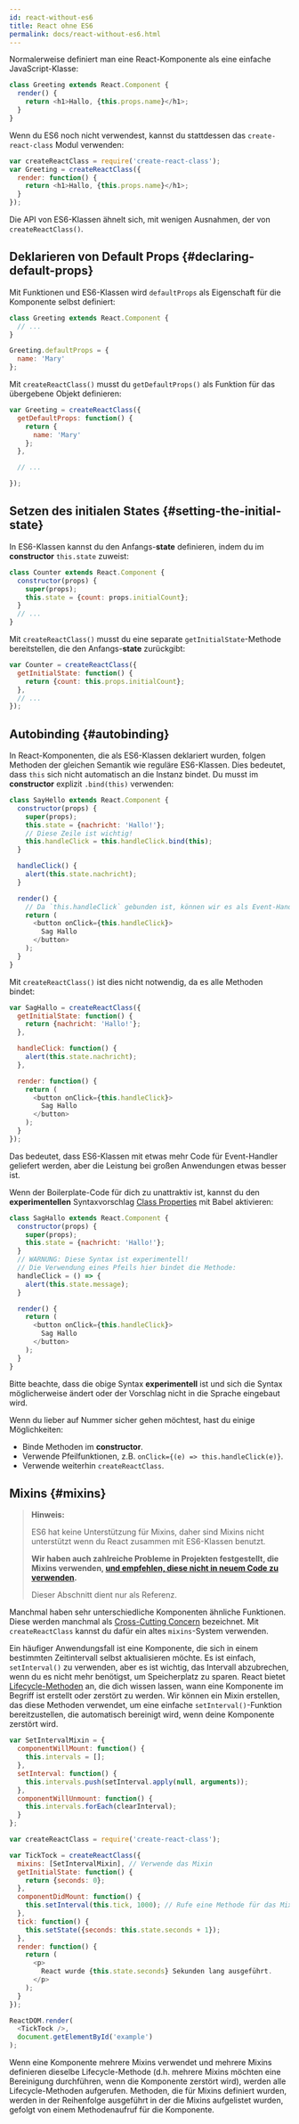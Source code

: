 ```yaml
---
id: react-without-es6
title: React ohne ES6
permalink: docs/react-without-es6.html
---
```


Normalerweise definiert man eine React-Komponente als eine einfache JavaScript-Klasse:

```javascript
class Greeting extends React.Component {
  render() {
    return <h1>Hallo, {this.props.name}</h1>;
  }
}
```

Wenn du ES6 noch nicht verwendest, kannst du stattdessen das `create-react-class` Modul verwenden:

```javascript
var createReactClass = require('create-react-class');
var Greeting = createReactClass({
  render: function() {
    return <h1>Hallo, {this.props.name}</h1>;
  }
});
```

Die API von ES6-Klassen ähnelt sich, mit wenigen Ausnahmen, der von `createReactClass()`.

## Deklarieren von Default Props {#declaring-default-props}

Mit Funktionen und ES6-Klassen wird `defaultProps` als Eigenschaft für die Komponente selbst definiert:

```javascript
class Greeting extends React.Component {
  // ...
}

Greeting.defaultProps = {
  name: 'Mary'
};
```

Mit `createReactClass()` musst du `getDefaultProps()` als Funktion für das übergebene Objekt definieren:

```javascript
var Greeting = createReactClass({
  getDefaultProps: function() {
    return {
      name: 'Mary'
    };
  },

  // ...

});
```

## Setzen des initialen States {#setting-the-initial-state}

In ES6-Klassen kannst du den Anfangs-**state** definieren, indem du im **constructor** `this.state` zuweist:

```javascript
class Counter extends React.Component {
  constructor(props) {
    super(props);
    this.state = {count: props.initialCount};
  }
  // ...
}
```

Mit `createReactClass()` musst du eine separate `getInitialState`-Methode bereitstellen, die den Anfangs-**state** zurückgibt:

```javascript
var Counter = createReactClass({
  getInitialState: function() {
    return {count: this.props.initialCount};
  },
  // ...
});
```

## Autobinding {#autobinding}

In React-Komponenten, die als ES6-Klassen deklariert wurden, folgen Methoden der gleichen Semantik wie reguläre ES6-Klassen. Dies bedeutet, dass `this` sich nicht automatisch an die Instanz bindet. Du musst im **constructor** explizit `.bind(this)` verwenden:

```javascript
class SayHello extends React.Component {
  constructor(props) {
    super(props);
    this.state = {nachricht: 'Hallo!'};
    // Diese Zeile ist wichtig!
    this.handleClick = this.handleClick.bind(this);
  }

  handleClick() {
    alert(this.state.nachricht);
  }

  render() {
    // Da `this.handleClick` gebunden ist, können wir es als Event-Handler verwenden.
    return (
      <button onClick={this.handleClick}>
        Sag Hallo
      </button>
    );
  }
}
```

Mit `createReactClass()` ist dies nicht notwendig, da es alle Methoden bindet:

```javascript
var SagHallo = createReactClass({
  getInitialState: function() {
    return {nachricht: 'Hallo!'};
  },

  handleClick: function() {
    alert(this.state.nachricht);
  },

  render: function() {
    return (
      <button onClick={this.handleClick}>
        Sag Hallo
      </button>
    );
  }
});
```

Das bedeutet, dass ES6-Klassen mit etwas mehr Code für Event-Handler geliefert werden, aber die Leistung bei großen Anwendungen etwas besser ist.

Wenn der Boilerplate-Code für dich zu unattraktiv ist, kannst du den **experimentellen** Syntaxvorschlag [Class Properties](https://babeljs.io/docs/plugins/transform-class-properties/) mit Babel aktivieren:


```javascript
class SagHallo extends React.Component {
  constructor(props) {
    super(props);
    this.state = {nachricht: 'Hallo!'};
  }
  // WARNUNG: Diese Syntax ist experimentell!
  // Die Verwendung eines Pfeils hier bindet die Methode:
  handleClick = () => {
    alert(this.state.message);
  }

  render() {
    return (
      <button onClick={this.handleClick}>
        Sag Hallo
      </button>
    );
  }
}
```

Bitte beachte, dass die obige Syntax **experimentell** ist und sich die Syntax möglicherweise ändert oder der Vorschlag nicht in die Sprache eingebaut wird.

Wenn du lieber auf Nummer sicher gehen möchtest, hast du einige Möglichkeiten:

* Binde Methoden im **constructor**.
* Verwende Pfeilfunktionen, z.B. `onClick={(e) => this.handleClick(e)}`.
* Verwende weiterhin `createReactClass`.

## Mixins {#mixins}

>**Hinweis:**
>
>ES6 hat keine Unterstützung für Mixins, daher sind Mixins nicht unterstützt wenn du React zusammen mit ES6-Klassen benutzt.
>
>**Wir haben auch zahlreiche Probleme in Projekten festgestellt, die Mixins verwenden, [und empfehlen, diese nicht in neuem Code zu verwenden](/blog/2016/07/13/mixins-considered-harmful.html).**
>
>Dieser Abschnitt dient nur als Referenz.

Manchmal haben sehr unterschiedliche Komponenten ähnliche Funktionen. Diese werden manchmal als [Cross-Cutting Concern](https://de.wikipedia.org/wiki/Cross-Cutting_Concern) bezeichnet. Mit `createReactClass` kannst du dafür ein altes `mixins`-System verwenden.

Ein häufiger Anwendungsfall ist eine Komponente, die sich in einem bestimmten Zeitintervall selbst aktualisieren möchte. Es ist einfach, `setInterval()` zu verwenden, aber es ist wichtig, das Intervall abzubrechen, wenn du es nicht mehr benötigst, um Speicherplatz zu sparen. React bietet [Lifecycle-Methoden](/docs/react-component.html#the-component-lifecycle) an, die dich wissen lassen, wann eine Komponente im Begriff ist erstellt oder zerstört zu werden. Wir können ein Mixin erstellen, das diese Methoden verwendet, um eine einfache `setInterval()`-Funktion bereitzustellen, die automatisch bereinigt wird, wenn deine Komponente zerstört wird.

```javascript
var SetIntervalMixin = {
  componentWillMount: function() {
    this.intervals = [];
  },
  setInterval: function() {
    this.intervals.push(setInterval.apply(null, arguments));
  },
  componentWillUnmount: function() {
    this.intervals.forEach(clearInterval);
  }
};

var createReactClass = require('create-react-class');

var TickTock = createReactClass({
  mixins: [SetIntervalMixin], // Verwende das Mixin
  getInitialState: function() {
    return {seconds: 0};
  },
  componentDidMount: function() {
    this.setInterval(this.tick, 1000); // Rufe eine Methode für das Mixin auf
  },
  tick: function() {
    this.setState({seconds: this.state.seconds + 1});
  },
  render: function() {
    return (
      <p>
        React wurde {this.state.seconds} Sekunden lang ausgeführt.
      </p>
    );
  }
});

ReactDOM.render(
  <TickTock />,
  document.getElementById('example')
);
```

Wenn eine Komponente mehrere Mixins verwendet und mehrere Mixins definieren dieselbe Lifecycle-Methode (d.h. mehrere Mixins möchten eine Bereinigung durchführen, wenn die Komponente zerstört wird), werden alle Lifecycle-Methoden aufgerufen. Methoden, die für Mixins definiert wurden, werden in der Reihenfolge ausgeführt in der die Mixins aufgelistet wurden, gefolgt von einem Methodenaufruf für die Komponente.
